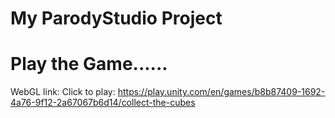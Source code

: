 # My ParodyStudio Project

# Play the Game......
WebGL link:
Click to play: https://play.unity.com/en/games/b8b87409-1692-4a76-9f12-2a67067b6d14/collect-the-cubes
